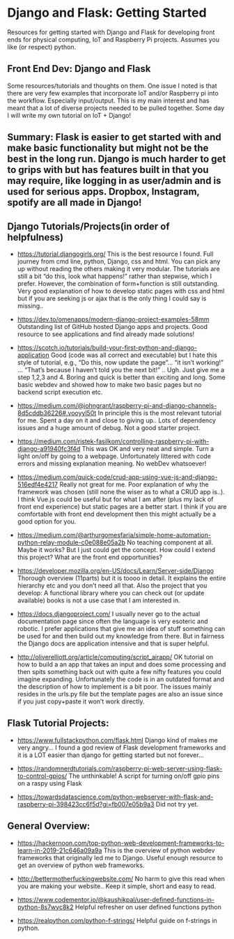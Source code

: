 # Django and Flask: Getting Started
Resources for getting started with Django and Flask for developing front ends for physical computing, IoT and Raspberry Pi projects. Assumes you like (or respect) python. 

## Front End Dev: Django and Flask

Some resources/tutorials and thoughts on them. One issue I noted is that there are very few examples that incorporate IoT and/or Raspberry pi into the workflow. Especially input/output. This is my main interest and has meant that a lot of diverse projects needed to be pulled together. Some day I will write my own tutorial on IoT + Django! 

## Summary: Flask is easier to get started with and make basic functionality but might not be the best in the long run. Django is much harder to get to grips with but has features built in that you may require, like logging in as user/admin and is used for  serious apps. Dropbox, Instagram, spotify are all made in Django! 


## Django Tutorials/Projects(in order of helpfulness)

* https://tutorial.djangogirls.org/
This is the best resource I found. Full journey from cmd line, python, Django, css and html. You can pick any up without reading the others making it very modular. The tutorials are still a bit “do this, look what happens!” rather than stepwise, which I prefer. However, the combination of form+function is still outstanding. Very good explanation of how to develop static pages with css and html but if you are seeking js or ajax that is the only thing I could say is missing.. 

* https://dev.to/omenapps/modern-django-project-examples-58mm
Outstanding list of GitHub hosted Django apps and projects. Good resource to see applications and find already made solutions!

* https://scotch.io/tutorials/build-your-first-python-and-django-application
Good (code was all correct and executable)  but I hate this style of tutorial, e.g., “Do this, now update the page”… “it isn’t working!” … “That’s because I haven’t told you the next bit!” .. Ugh. Just give me a step 1,2,3 and 4. Boring and quick is better than exciting and long. Some basic webdev and showed how to make two basic pages but no backend script execution etc.

* https://medium.com/@johngrant/raspberry-pi-and-django-channels-8d5cddb36226#.vooyyl50t
In principle this is the most relevant tutorial for me. Spent a day on it and close to giving up.. Lots of dependency issues and a huge amount of debug. Not a good starter project.

* https://medium.com/ristek-fasilkom/controlling-raspberry-pi-with-django-a91940fc3f4d
This was OK and very neat and simple. Turn a light on/off by going to a webpage. Unfortunately littered with code errors and missing explanation meaning. No webDev whatsoever!

* https://medium.com/quick-code/crud-app-using-vue-js-and-django-516edf4e4217
Really not great for me. Poor explanation of why the framework was chosen (still none the wiser as to what a CRUD app is..). I think Vue.js could be useful but for what I am after (plus my lack of front end experience) but static pages are a better start. I think if you are comfortable with front end development then this might actually be a good option for you. 

* https://medium.com/@arthurgomesfaria/simple-home-automation-python-relay-module-c0e088e05a2b
No teaching component at all. Maybe it works? But I just could get the concept. How could I extend this project? What are the front end opportunities?

* https://developer.mozilla.org/en-US/docs/Learn/Server-side/Django
Thorough overview (11parts) but it is toooo in detail. It explains the entire hierarchy etc and you don’t need all that. Also the project that you develop: A functional library where you can check out (or update available) books is not a use case that I am interested in. 

* https://docs.djangoproject.com/
I usually never go to the actual documentation page since often the language is very esoteric and robotic. I prefer applications that give me an idea of stuff something can be used for and then build out my knowledge from there. But in fairness the Django docs are application intensive and that is super helpful. 

* http://oliverelliott.org/article/computing/script_airapp/
OK tutorial on how to build a an app that takes an input and does some processing and then spits something back out with quite a few nifty features you could imagine expanding. Unfortunately the code is in an outdated format and the description of how to implement is a bit poor. The issues mainly resides in the urls.py file but the template pages are also an issue since if you just copy+paste it won’t work directly. 

## Flask Tutorial Projects:

* https://www.fullstackpython.com/flask.html
Django kind of makes me very angry… I found a god review of Flask development frameworks and it is a LOT easier than django for getting started but not forever… 

* https://randomnerdtutorials.com/raspberry-pi-web-server-using-flask-to-control-gpios/
The unthinkable! A script for turning on/off gpio pins on a raspy using Flask

* https://towardsdatascience.com/python-webserver-with-flask-and-raspberry-pi-398423cc6f5d?gi=fb007e05b9a3
Did not try yet. 

## General Overview:

* https://hackernoon.com/top-python-web-development-frameworks-to-learn-in-2019-21c646a09a9a
This is the overview of python webdev frameworks that originally led me to Django. Useful enough resource to get an overview of python web frameworks. 

* http://bettermotherfuckingwebsite.com/
No harm to give this  read when you are making your website.. Keep it simple, short and easy to read. 

* https://www.codementor.io/@kaushikpal/user-defined-functions-in-python-8s7wyc8k2
Helpful refresher on user defined functions python

* https://realpython.com/python-f-strings/
Helpful guide on f-strings in python.

